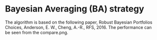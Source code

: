 #  Bayesian Averaging (BA) strategy
The algorithm is based on the following paper,
	Robust Bayesian Portfolios Choices, Anderson, E. W., Cheng, A.-R., RFS, 2016.
The performance can be seen from the compare.png.
